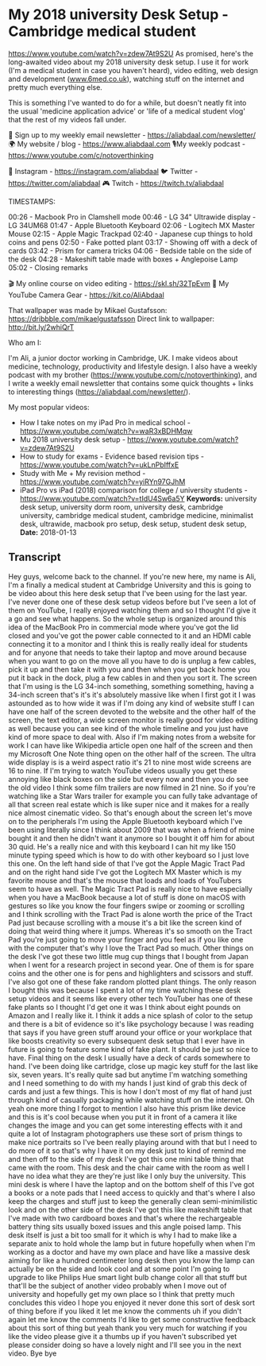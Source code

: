 # My 2018 university Desk Setup - Cambridge medical student
https://www.youtube.com/watch?v=zdew7At9S2U
As promised, here's the long-awaited video about my 2018 university desk setup. I use it for work (I'm a medical student in case you haven't heard), video editing, web design and development (www.6med.co.uk), watching stuff on the internet and pretty much everything else. 

This is something I've wanted to do for a while, but doesn't neatly fit into the usual 'medicine application advice' or 'life of a medical student vlog' that the rest of my videos fall under. 

💌 Sign up to my weekly email newsletter - https://aliabdaal.com/newsletter/
🌍 My website / blog - https://www.aliabdaal.com 
🎙My weekly podcast - https://www.youtube.com/c/notoverthinking 

📸 Instagram - https://instagram.com/aliabdaal
🐦 Twitter - https://twitter.com/aliabdaal
🎮 Twitch - https://twitch.tv/aliabdaal

TIMESTAMPS:

00:26 - Macbook Pro in Clamshell mode
00:46 - LG 34" Ultrawide display - LG 34UM68
01:47 - Apple Bluetooth Keyboard
02:06 - Logitech MX Master Mouse
02:15 - Apple Magic Trackpad
02:40 - Japanese cup things to hold coins and pens
02:50 - Fake potted plant
03:17 - Showing off with a deck of cards
03:42 - Prism for camera tricks
04:06 - Bedside table on the side of the desk
04:28 - Makeshift table made with boxes + Anglepoise Lamp
05:02 - Closing remarks 

🎬 My online course on video editing - https://skl.sh/32TpEvm
🎥 My YouTube Camera Gear - https://kit.co/AliAbdaal

That wallpaper was made by Mikael Gustafsson: https://dribbble.com/mikaelgustafsson
Direct link to wallpaper: http://bit.ly/2whiQrT

Who am I:

I'm Ali, a junior doctor working in Cambridge, UK. I make videos about medicine, technology, productivity and lifestyle design. I also have a weekly podcast with my brother (https://www.youtube.com/c/notoverthinking), and I write a weekly email newsletter that contains some quick thoughts + links to interesting things (https://aliabdaal.com/newsletter/).

My most popular videos:

- How I take notes on my iPad Pro in medical school - https://www.youtube.com/watch?v=waR3xBDHMqw
- Mu 2018 university desk setup - https://www.youtube.com/watch?v=zdew7At9S2U
- How to study for exams - Evidence based revision tips - https://www.youtube.com/watch?v=ukLnPbIffxE
- Study with Me + My revision method - https://www.youtube.com/watch?v=yiRYn97GJhM
- iPad Pro vs iPad (2018) comparison for college / university students - https://www.youtube.com/watch?v=tIdU4Sw6a5Y
**Keywords:** university desk setup, university dorm room, university desk, cambridge university, cambridge medical student, cambridge medicine, minimalist desk, ultrawide, macbook pro setup, desk setup, student desk setup, 
**Date:** 2018-01-13

## Transcript
 Hey guys, welcome back to the channel. If you're new here, my name is Ali, I'm a finally a medical student at Cambridge University and this is going to be video about this here desk setup that I've been using for the last year. I've never done one of these desk setup videos before but I've seen a lot of them on YouTube, I really enjoyed watching them and so I thought I'd give it a go and see what happens. So the whole setup is organized around this idea of the MacBook Pro in commercial mode where you've got the lid closed and you've got the power cable connected to it and an HDMI cable connecting it to a monitor and I think this is really really ideal for students and for anyone that needs to take their laptop and move around because when you want to go on the move all you have to do is unplug a few cables, pick it up and then take it with you and then when you get back home you put it back in the dock, plug a few cables in and then you sort it. The screen that I'm using is the LG 34-inch something, something something, having a 34-inch screen that's it's it's absolutely massive like when I first got it I was astounded as to how wide it was if I'm doing any kind of website stuff I can have one half of the screen devoted to the website and the other half of the screen, the text editor, a wide screen monitor is really good for video editing as well because you can see kind of the whole timeline and you just have kind of more space to deal with. Also if I'm making notes from a website for work I can have like Wikipedia article open one half of the screen and then my Microsoft One Note thing open on the other half of the screen. The ultra wide display is is a weird aspect ratio it's 21 to nine most wide screens are 16 to nine. If I'm trying to watch YouTube videos usually you get these annoying like black boxes on the side but every now and then you do see the old video I think some film trailers are now filmed in 21 nine. So if you're watching like a Star Wars trailer for example you can fully take advantage of all that screen real estate which is like super nice and it makes for a really nice almost cinematic video. So that's enough about the screen let's move on to the peripherals I'm using the Apple Bluetooth keyboard which I've been using literally since I think about 2009 that was when a friend of mine bought it and then he didn't want it anymore so I bought it off him for about 30 quid. He's a really nice and with this keyboard I can hit my like 150 minute typing speed which is how to do with other keyboard so I just love this one. On the left hand side of that I've got the Apple Magic Tract Pad and on the right hand side I've got the Logitech MX Master which is my favorite mouse and that's the mouse that loads and loads of YouTubers seem to have as well. The Magic Tract Pad is really nice to have especially when you have a MacBook because a lot of stuff is done on macOS with gestures so like you know the four fingers swipe or zooming or scrolling and I think scrolling with the Tract Pad is alone worth the price of the Tract Pad just because scrolling with a mouse it's a bit like the screen kind of doing that weird thing where it jumps. Whereas it's so smooth on the Tract Pad you're just going to move your finger and you feel as if you like one with the computer that's why I love the Tract Pad so much. Other things on the desk I've got these two little mug cup things that I bought from Japan when I went for a research project in second year. One of them is for spare coins and the other one is for pens and highlighters and scissors and stuff. I've also got one of these fake random plotted plant things. The only reason I bought this was because I spent a lot of my time watching these desk setup videos and it seems like every other tech YouTuber has one of these fake plants so I thought I'd get one it was I think about eight pounds on Amazon and I really like it. I think it adds a nice splash of color to the setup and there is a bit of evidence so it's like psychology because I was reading that says if you have green stuff around your office or your workplace that like boosts creativity so every subsequent desk setup that I ever have in future is going to feature some kind of fake plant. It should be just so nice to have. Final thing on the desk I usually have a deck of cards somewhere to hand. I've been doing like cartridge, close up magic key stuff for the last like six, seven years. It's really quite sad but anytime I'm watching something and I need something to do with my hands I just kind of grab this deck of cards and just a few things. This is how I don't most of my flat of hand just through kind of casually packaging while watching stuff on the internet. Oh yeah one more thing I forgot to mention I also have this prism like device and this is it's cool because when you put it in front of a camera it like changes the image and you can get some interesting effects with it and quite a lot of Instagram photographers use these sort of prism things to make nice portraits so I've been really playing around with that but I need to do more of it so that's why I have it on my desk just to kind of remind me and then off to the side of my desk I've got this one mini table thing that came with the room. This desk and the chair came with the room as well I have no idea what they are they're just like I only buy the university. This mini desk is where I have the laptop and on the bottom shelf of this I've got a books or a note pads that I need access to quickly and that's where I also keep the charges and stuff just to keep the generally clean semi-minimilistic look and on the other side of the desk I've got this like makeshift table that I've made with two cardboard boxes and that's where the rechargeable battery thing sits usually boxed issues and this angle poised lamp. This desk itself is just a bit too small for it which is why I had to make like a separate anix to hold whole the lamp but in future hopefully when when I'm working as a doctor and have my own place and have like a massive desk aiming for like a hundred centimeter long desk then you know the lamp can actually be on the side and look cool and at some point I'm going to upgrade to like Philips Hue smart light bulb change color all that stuff but that'll be the subject of another video probably when I move out of university and hopefully get my own place so I think that pretty much concludes this video I hope you enjoyed it never done this sort of desk sort of thing before if you liked it let me know the comments uh if you didn't again let me know the comments I'd like to get some constructive feedback about this sort of thing but yeah thank you very much for watching if you like the video please give it a thumbs up if you haven't subscribed yet please consider doing so have a lovely night and I'll see you in the next video. Bye bye

